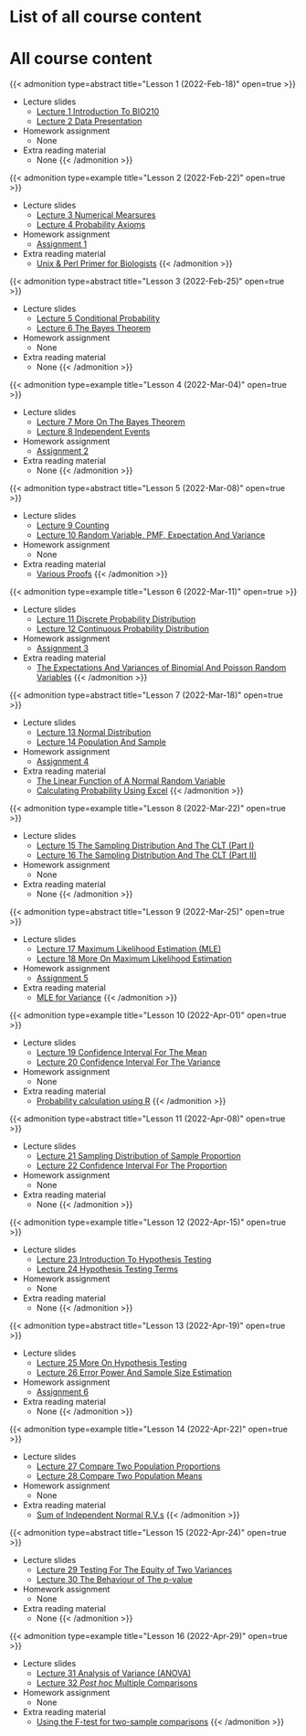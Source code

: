 # List of all course content


# All course content
{{< admonition type=abstract title="Lesson 1 (2022-Feb-18)" open=true >}}
- Lecture slides
  - [Lecture 1 Introduction To BIO210](/lecture_slides/Lecture_1_Introduction_To_BIO210_handout.pdf)
  - [Lecture 2 Data Presentation](/lecture_slides/Lecture_2_Data_Presentation_handout.pdf)
- Homework assignment
  - None
- Extra reading material
  - None
{{< /admonition >}}

{{< admonition type=example title="Lesson 2 (2022-Feb-22)" open=true >}}
- Lecture slides
  - [Lecture 3 Numerical Mearsures](/lecture_slides/Lecture_3_Numerical_Mearsures_handout.pdf)
  - [Lecture 4 Probability Axioms](/lecture_slides/Lecture_4_Probability_Axioms_handout.pdf)
- Homework assignment
  - [Assignment 1](/assignments/Assignment_1.pdf)
- Extra reading material
  - [Unix & Perl Primer for Biologists](http://korflab.ucdavis.edu/unix_and_Perl/)
{{< /admonition >}}

{{< admonition type=abstract title="Lesson 3 (2022-Feb-25)" open=true >}}
- Lecture slides
  - [Lecture 5 Conditional Probability](/lecture_slides/Lecture_5_Conditional_Probability_handout.pdf)
  - [Lecture 6 The Bayes Theorem](/lecture_slides/Lecture_6_The_Bayes_Theorem_handout.pdf)
- Homework assignment
  - None
- Extra reading material
  - None
{{< /admonition >}}

{{< admonition type=example title="Lesson 4 (2022-Mar-04)" open=true >}}
- Lecture slides
  - [Lecture 7 More On The Bayes Theorem](/lecture_slides/Lecture_7_More_On_The_Bayes_Theorem_handout.pdf)
  - [Lecture 8 Independent Events](/lecture_slides/Lecture_8_Independent_Events_handout.pdf)
- Homework assignment
  - [Assignment 2](/assignments/Assignment_2.pdf)
- Extra reading material
  - None
{{< /admonition >}}

{{< admonition type=abstract title="Lesson 5 (2022-Mar-08)" open=true >}}
- Lecture slides
  - [Lecture 9 Counting](/lecture_slides/Lecture_9_Counting_handout.pdf)
  - [Lecture 10 Random Variable, PMF, Expectation And Variance](/lecture_slides/Lecture_10_Random_Variable_probability_mass_function_expectation_and_variance_handout.pdf)
- Homework assignment
  - None
- Extra reading material
  - [Various Proofs](/lecture_slides/Lecture_10_various_proofs.pdf)
{{< /admonition >}}

{{< admonition type=example title="Lesson 6 (2022-Mar-11)" open=true >}}
- Lecture slides
  - [Lecture 11 Discrete Probability Distribution](/lecture_slides/Lecture_11_Discrete_Probability_Distribution_handout.pdf)
  - [Lecture 12 Continuous Probability Distribution](/lecture_slides/Lecture_12_Continuous_Probability_Distribution_handout.pdf)
- Homework assignment
  - [Assignment 3](/assignments/Assignment_3.pdf)
- Extra reading material
  - [The Expectations And Variances of Binomial And Poisson Random Variables](/lecture_slides/Lecture_11_Expectations_variances_of_binom_and_pois_rv.pdf)
{{< /admonition >}}

{{< admonition type=abstract title="Lesson 7 (2022-Mar-18)" open=true >}}
- Lecture slides
  - [Lecture 13 Normal Distribution](/lecture_slides/Lecture_13_Normal_Distribution_handout.pdf)
  - [Lecture 14 Population And Sample](/lecture_slides/Lecture_14_Population_sample_handout.pdf)
- Homework assignment
  - [Assignment 4](/assignments/Assignment_4.pdf)
- Extra reading material
  - [The Linear Function of A Normal Random Variable](/lecture_slides/Lecture_13_Linear_function_of_a_normal_random_variable.pdf)
  - [Calculating Probability Using Excel](/lecture_slides/Lecture_13_Calculating_probability_using_Excel.pdf)
{{< /admonition >}}

{{< admonition type=example title="Lesson 8 (2022-Mar-22)" open=true >}}
- Lecture slides
  - [Lecture 15 The Sampling Distribution And The CLT (Part I)](/lecture_slides/Lecture_15_Sampling_distribution_and_CLT_I_handout.pdf)
  - [Lecture 16 The Sampling Distribution And The CLT (Part II)](/lecture_slides/Lecture_16_Sampling_distribution_and_CLT_II_handout.pdf)
- Homework assignment
  - None
- Extra reading material
  - None
{{< /admonition >}}

{{< admonition type=abstract title="Lesson 9 (2022-Mar-25)" open=true >}}
- Lecture slides
  - [Lecture 17 Maximum Likelihood Estimation (MLE)](/lecture_slides/Lecture_17_Maximum_Likelihood_Estimation_handout.pdf)
  - [Lecture 18 More On Maximum Likelihood Estimation](/lecture_slides/Lecture_18_More_On_Maximum_Likelihood_Estimation_handout.pdf)
- Homework assignment
  - [Assignment 5](/assignments/Assignment_5.pdf)
- Extra reading material
  - [MLE for Variance](/lecture_slides/Lecture_18_MLE_For_Variance.pdf)
{{< /admonition >}}

{{< admonition type=example title="Lesson 10 (2022-Apr-01)" open=true >}}
- Lecture slides
  - [Lecture 19 Confidence Interval For The Mean](/lecture_slides/Lecture_19_Confidence_Interval_For_The_mean_handout.pdf)
  - [Lecture 20 Confidence Interval For The Variance](/lecture_slides/Lecture_20_Confidence_Interval_For_The_Variance_handout.pdf)
- Homework assignment
  - None
- Extra reading material
  - [Probability calculation using R](/lecture_slides/Lecture_20_Calculating_probability_using_R.pdf)
{{< /admonition >}}

{{< admonition type=abstract title="Lesson 11 (2022-Apr-08)" open=true >}}
- Lecture slides
  - [Lecture 21 Sampling Distribution of Sample Proportion](/lecture_slides/Lecture_21_Sampling_Distribution_of_Sample_Proportion_handout.pdf)
  - [Lecture 22 Confidence Interval For The Proportion](/lecture_slides/Lecture_22_Confidence_Interval_For_The_Proportion_handout.pdf)
- Homework assignment
  - None
- Extra reading material
  - None
{{< /admonition >}}

{{< admonition type=example title="Lesson 12 (2022-Apr-15)" open=true >}}
- Lecture slides
  - [Lecture 23 Introduction To Hypothesis Testing](/lecture_slides/Lecture_23_Introduction_To_Hypothesis_Testing_handout.pdf)
  - [Lecture 24 Hypothesis Testing Terms](/lecture_slides/Lecture_24_Hypothesis_Testing_terms_handout.pdf)
- Homework assignment
  - None
- Extra reading material
  - None
{{< /admonition >}}

{{< admonition type=abstract title="Lesson 13 (2022-Apr-19)" open=true >}}
- Lecture slides
  - [Lecture 25 More On Hypothesis Testing](/lecture_slides/Lecture_25_More_On_Hypothesis_Testing_handout.pdf)
  - [Lecture 26 Error Power And Sample Size Estimation](/lecture_slides/Lecture_26_Error_Power_And_Sample_Size_Estimation_handout.pdf)
- Homework assignment
  - [Assignment 6](/assignments/Assignment_6.pdf)
- Extra reading material
  - None
{{< /admonition >}}

{{< admonition type=example title="Lesson 14 (2022-Apr-22)" open=true >}}
- Lecture slides
  - [Lecture 27 Compare Two Population Proportions](/lecture_slides/Lecture_27_Compare_Two_Populations_Proportion_handout.pdf)
  - [Lecture 28 Compare Two Population Means](/lecture_slides/Lecture_28_Compare_Two_Populations_Mean_handout.pdf)
- Homework assignment
  - None
- Extra reading material
  - [Sum of Independent Normal R.V.s](/lecture_slides/Lecture_27_Sum_of_independent_random_variables.pdf)
{{< /admonition >}}

{{< admonition type=abstract title="Lesson 15 (2022-Apr-24)" open=true >}}
- Lecture slides
  - [Lecture 29 Testing For The Equity of Two Variances](/lecture_slides/Lecture_29_Testing_For_The_Equity_of_Two_Variances_handout.pdf)
  - [Lecture 30 The Behaviour of The p-value](/lecture_slides/Lecture_30_The_Behaviour_of_The_p-value_handout.pdf)
- Homework assignment
  - None
- Extra reading material
  - None
{{< /admonition >}}

{{< admonition type=example title="Lesson 16 (2022-Apr-29)" open=true >}}
- Lecture slides
  - [Lecture 31 Analysis of Variance (ANOVA)](/lecture_slides/Lecture_31_Analysis_of_Variance_ANOVA_handout.pdf)
  - [Lecture 32 _Post hoc_ Multiple Comparisons](/lecture_slides/Lecture_32_Post_hoc_multiple_comparisons_handout.pdf)
- Homework assignment
  - None
- Extra reading material
  - [Using the F-test for two-sample comparisons](/lecture_slides/Lecture_32_F_test_and_t_test.pdf)
{{< /admonition >}}
